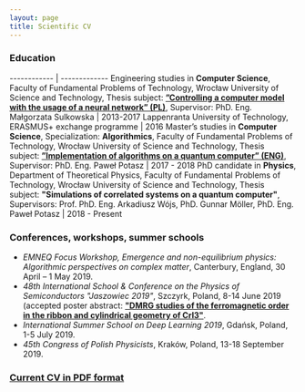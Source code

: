 ```yaml
---
layout: page
title: Scientific CV
---
```


### Education

------------ | -------------
Engineering studies in **Computer Science**, Faculty of Fundamental Problems of Technology, Wrocław University of Science and Technology, Thesis subject: [**”Controlling a computer model with the usage of a neural network” (PL)**](assets/eng_thesis.pdf), Supervisor: PhD. Eng. Małgorzata Sulkowska | 2013-2017
Lappenranta University of Technology, ERASMUS+ exchange programme | 2016
Master’s studies in **Computer Science**, Specialization: **Algorithmics**, Faculty of Fundamental Problems of Technology, Wrocław University of Science and Technology, Thesis subject: [**”Implementation of algorithms on a quantum computer” (ENG)**](assets/msc_thesis.pdf), Supervisor: PhD. Eng. Paweł Potasz | 2017 - 2018
PhD candidate in **Physics**, Department of Theoretical Physics, Faculty of Fundamental Problems of Technology, Wrocław University of Science and Technology, Thesis subject: **"Simulations of correlated systems on a quantum computer"**, Supervisors: Prof. PhD. Eng. Arkadiusz Wójs, PhD. Gunnar Möller, PhD. Eng. Paweł Potasz | 2018 - Present


### Conferences, workshops, summer schools

- *EMNEQ Focus Workshop, Emergence and non-equilibrium physics: Algorithmic perspectives on complex matter*, Canterbury, England, 30 April – 1 May 2019.
- *48th International School & Conference on the Physics of Semiconductors
"Jaszowiec 2019"*, Szczyrk, Poland, 8-14 June 2019 (accepted poster abstract: [**"DMRG studies of the ferromagnetic order in the ribbon and cylindrical geometry of CrI3"**](assets/jaszowiec_2019_abstract.pdf).
- *International Summer School on Deep Learning 2019*, Gdańsk, Poland, 1-5 July 2019.
- *45th Congress of Polish Physicists*, Kraków, Poland, 13-18 September 2019.

### [Current CV in PDF format](assets/scientific_CV_ENG.pdf)
